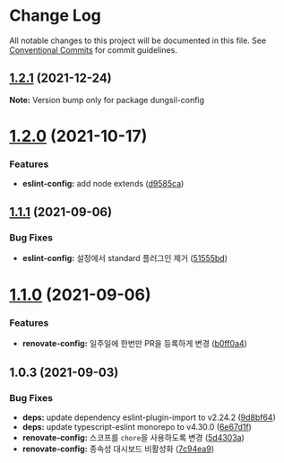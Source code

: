 # Change Log

All notable changes to this project will be documented in this file.
See [Conventional Commits](https://conventionalcommits.org) for commit guidelines.

## [1.2.1](https://github.com/dungsil/config/compare/v1.2.0...v1.2.1) (2021-12-24)

**Note:** Version bump only for package dungsil-config






# [1.2.0](https://github.com/dungsil/config/compare/v1.1.1...v1.2.0) (2021-10-17)


### Features

* **eslint-config:** add node extends ([d9585ca](https://github.com/dungsil/config/commit/d9585ca47f9b4eee3e02d3c1e8adbc310a98da12))






## [1.1.1](https://github.com/dungsil/config/compare/v1.1.0...v1.1.1) (2021-09-06)


### Bug Fixes

* **eslint-config:** 설정에서 standard 플러그인 제거 ([51555bd](https://github.com/dungsil/config/commit/51555bdd0bf6f38b76058fa56b9ba35cc06ccd55))





# [1.1.0](https://github.com/dungsil/config/compare/v1.0.3...v1.1.0) (2021-09-06)


### Features

* **renovate-config:** 일주일에 한번만 PR을 등록하게 변경 ([b0ff0a4](https://github.com/dungsil/config/commit/b0ff0a4628a6e4f3fe3ad4f3b7c3fcaec3f52f02))





## 1.0.3 (2021-09-03)


### Bug Fixes

* **deps:** update dependency eslint-plugin-import to v2.24.2 ([9d8bf64](https://github.com/dungsil/config/commit/9d8bf6427a8e9e24e8c0117614c5ede4a959d8b2))
* **deps:** update typescript-eslint monorepo to v4.30.0 ([6e67d1f](https://github.com/dungsil/config/commit/6e67d1fba85f6ae7e333d1f8de6f68960c34179b))
* **renovate-config:** 스코프를 `chore`을 사용하도록 변경 ([5d4303a](https://github.com/dungsil/config/commit/5d4303ac27d3dc22a547ceb2b0a4c796f728c64b))
* **renovate-config:** 종속성 대시보드 비활성화 ([7c94ea9](https://github.com/dungsil/config/commit/7c94ea9b559b9f48635ca23e8f70d3565a3174ec))
